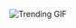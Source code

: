 
<!-- GIF_SECTION -->
![Trending GIF](https://media0.giphy.com/media/v1.Y2lkPThiYjIxNzcyYXc5NWJ3ZmhicTRyYmRqcWduMnJ1bm9qd2YxZjRsamRtM2t5MmI2YSZlcD12MV9naWZzX3NlYXJjaCZjdD1n/HekrB46ZE0f5K/giphy.gif)
<!-- END_GIF_SECTION -->
